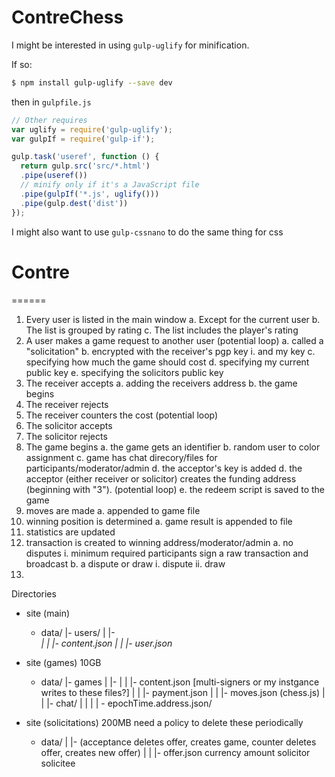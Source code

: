 # ContreChess

I might be interested in using `gulp-uglify` for minification.

If so:
```bash
$ npm install gulp-uglify --save dev
```
then in `gulpfile.js`
```js
// Other requires
var uglify = require('gulp-uglify');
var gulpIf = require('gulp-if');

gulp.task('useref', function () {
  return gulp.src('src/*.html')
  .pipe(useref())
  // minify only if it's a JavaScript file
  .pipe(gulpIf('*.js', uglify()))
  .pipe(gulp.dest('dist'))
});
```

I might also want to use `gulp-cssnano` to do the same thing for css


# Contre
======

1. Every user is listed in the main window
  a. Except for the current user
  b. The list is grouped by rating
  c. The list includes the player's rating
2. A user makes a game request to another user (potential loop)
  a. called a "solicitation"
  b. encrypted with the receiver's pgp key
    i.  and my key
  c. specifying how much the game should cost
  d. specifying my current public key
  e. specifying the solicitors public key
3. The receiver accepts
  a. adding the receivers address
  b. the game begins
4. The receiver rejects
5. The receiver counters the cost (potential loop)
6. The solicitor accepts
7. The solicitor rejects
8. The game begins
  a. the game gets an identifier
  b. random user to color assignment
  c. game has chat direcory/files for participants/moderator/admin
  d. the acceptor's key is added
  d. the acceptor (either receiver or solicitor) creates the funding address (beginning with "3"). (potential loop)
  e. the redeem script is saved to the game
9. moves are made
  a. appended to game file
10. winning position is determined
  a. game result is appended to file
11. statistics are updated
12. transaction is created to winning address/moderator/admin
  a. no disputes
    i. minimum required participants sign a raw transaction and broadcast
  b. a dispute or draw
    i. dispute
    ii. draw
13. 

Directories
- site (main)
  - data/
  |- users/
  |  |- <address>
  |  |  |- content.json
  |  |  |- user.json
- site (games) 10GB
  - data/
  |- games
  |  |- <multi-sig address>
  |  |  |- content.json [multi-signers or my instgance writes to these files?]
  |  |  |- payment.json
  |  |  |- moves.json (chess.js)
  |  |  |- chat/
  |  |  |  | - epochTime.address.json/

- site (solicitations) 200MB need a policy to delete these periodically
  - data/
  |  |- <guid> (acceptance deletes offer, creates game, counter deletes offer, creates new offer)
  |  |  |- offer.json
            currency
            amount
            solicitor
            solicitee
